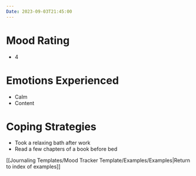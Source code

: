 ```yaml
---
Date: 2023-09-03T21:45:00
---
```


# Mood Rating

- 4

# Emotions Experienced

- Calm
- Content

# Coping Strategies

- Took a relaxing bath after work
- Read a few chapters of a book before bed

[[Journaling Templates/Mood Tracker Template/Examples/Examples|Return to index of examples]]